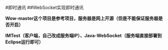 #即时通讯
##WebSocket实现即时通讯 

**Wow-master这个项目是参考项目，服务器是网上开源（但是不能保证服务器是否开启）**

**IMTest（客户端，自己改成服务端IP）、Java-WebSocket（服务端直接部署到Eclipse运行即可）**




